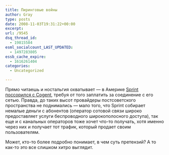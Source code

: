 ```yaml
---
title: Пиринговые войны
author: Gray
type: posts
date: 2008-11-03T19:31:22+00:00
excerpt:
url: /9545
dsq_thread_id:
  - 19815584
esml_socialcount_LAST_UPDATED:
  - 1497283805
essb_cache_expire:
  - 1616261404
categories:
  - Uncategorized

---
```








Прямо читаешь и ностальгия охватывает &#8212; в Америке [Sprint поссорился с Cogent][1], требуя от того заплатить за соединение с его сетью. Правда, до таких высот провайдеры постсоветского пространства не поднимались &#8212; мало того, что Sprint собирает немалые деньги с абонентов (оператор сотовой связи широко предоставляет услуги беспроводного широкополосного доступа), так еще и с канальных операторов тоже хочет что-то получать, хотя именно через них и получает тот трафик, который продает своим пользователям.

Может, кто-то более подробно понимает, в чем суть претензий? А то как-то это все слишком хитро выглядит.

 [1]: http://www.infoworld.com/article/08/11/03/Sprint_reconnects_Cogent_but_differences_are_unresolved-IDGNS_1.html?source=rss&url=http://www.infoworld.com/article/08/11/03/Sprint_reconnects_Cogent_but_differences_are_unresolved-IDGNS_1.html